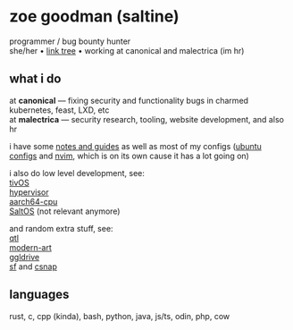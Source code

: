 # zoe goodman (saltine)

programmer / bug bounty hunter  
she/her • [link tree](saltytine.github.io/1/) • working at canonical and malectrica (im hr)  

## what i do

at **canonical** — fixing security and functionality bugs in charmed kubernetes, feast, LXD, etc  
at **malectrica** — security research, tooling, website development, and also hr  
  
i have some [notes and guides](https://github.com/saltytine/notes-and-guides) as well as most of my configs ([ubuntu configs](https://github.com/saltytine/Ubuntu-Configs) and [nvim](https://github.com/saltytine/nvim/), which is on its own cause it has a lot going on)  
  
i also do low level development, see:  
[tivOS](https://github.com/saltytine/tivOS)  
[hypervisor](https://github.com/saltytine/hypervisor)  
[aarch64-cpu](https://github.com/saltytine/aarch64-cpu)  
[SaltOS](https://github.com/saltytine/SaltOS) (not relevant anymore)  
  
and random extra stuff, see:  
[qtl](https://github.com/saltytine/qtl)  
[modern-art](https://github.com/saltytine/modern-art)  
[ggldrive](https://github.com/saltytine/ggldrive)  
[sf](https://github.com/saltytine/sf) and [csnap](https://github.com/saltytine/csnap)

## languages

rust, c, cpp (kinda), bash, python, java, js/ts, odin, php, cow
